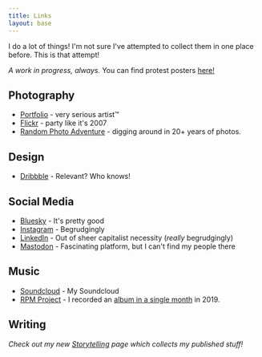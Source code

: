 ```yaml
---
title: Links
layout: base
---
```

<div class="grid-item-4 grid-offset-3 grid-subgrid">

<div class="grid-wide">

I do a lot of things! I'm not sure I've attempted to collect them in one place before. This is that attempt! 

*A work in progress, always.*
<span class="case-study-tag">
    You can find protest posters [here!](https://app.box.com/s/qj8simk11pnlrd8yw0rkq5ue9s4mye3f)
</span>
</div>

<div class="link-list grid-wide">

## Photography

- [Portfolio](https://photo.mjchamplin.com) - very serious artist&trade;
- [Flickr]() - party like it's 2007
- [Random Photo Adventure](/misc/photo-archive) - digging around in 20+ years of photos.

## Design

- [Dribbble](https://dribbble.com/mjchamplin) - Relevant? Who knows!

## Social Media

- [Bluesky](https://bsky.app/profile/champl.in) - It's pretty good
- [Instagram](https://instagram.com/mjchamplin) - Begrudgingly
- [LinkedIn](https://www.linkedin.com/in/michaeljchamplin/) - Out of sheer capitalist necessity (*really* begrudgingly)
- [Mastodon]() - Fascinating platform, but I can't find my people there

## Music

- [Soundcloud](https://soundcloud.com/piper_cub) - My Soundcloud
- [RPM Project](https://soundcloud.com/piper_cub/sets/travel-journal-i) - I recorded an [album in a single month](https://www.rpmchallenge.com/) in 2019. 


## Writing

*Check out my new [Storytelling](/storytelling) page which collects my published stuff!* 

</div>


</div>